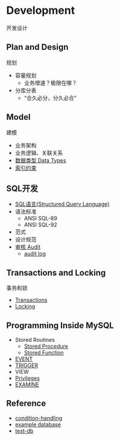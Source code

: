 # Development
开发设计


## Plan and Design
规划

- 容量规划
  - 业务增速？极限在哪？
- 分库分表
  - “合久必分，分久必合”

## Model
建模

- 业务架构
- 业务逻辑、关联关系
- [数据类型 Data Types](model/DataTypes.md)
- [索引约束](model/IndexConstraint.md)

## SQL开发

- [SQL语言(Structured Query Language)](../sql_scripts/sql_dev/sql_demo.sql)
- 语法标准
  - ANSI SQL-89
  - ANSI SQL-92
- 范式  
- 设计规范
- [审核 Audit](audit/Audit.md)
  - [audit log](../mgmt/Maintenance/Log/audit_log.md)

## Transactions and Locking
事务和锁

- [Transactions](transactions/Transaction.md)
- [Locking](locking/Locking.md)

## Programming Inside MySQL

- Stored Routines
  - [Stored Procedure](../sql_scripts/sql_program/ex_procedure.sql)
  - [Stored Function](../sql_scripts/sql_program/ex_function.sql)
- [EVENT](../sql_scripts/sql_program/ex_event.sql)
- [TRIGGER](../sql_scripts/sql_program/ex_trigger.sql)
- VIEW
- [Privileges](../sql_scripts/sql_program/ex_privilege.sql)
- [EXAMINE](../sql_scripts/sql_program/examine.sql)

## Reference

- [condition-handling](https://dev.mysql.com/doc/refman/5.6/en/condition-handling.html)
- [example database](https://dev.mysql.com/doc/index-other.html)
- [test-db](https://launchpad.net/test-db/)